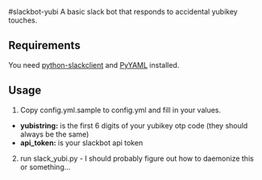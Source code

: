 #slackbot-yubi
A basic slack bot that responds to accidental yubikey touches.

Requirements
-----
You need [python-slackclient](https://github.com/slackhq/python-slackclient) and [PyYAML](http://pyyaml.org/) installed.

Usage
-----
1. Copy config.yml.sample to config.yml and fill in your values.
  * **yubistring:** is the first 6 digits of your yubikey otp code (they should always be the same)
  * **api_token:** is your slackbot api token

2. run slack_yubi.py - I should probably figure out how to daemonize this or something...
